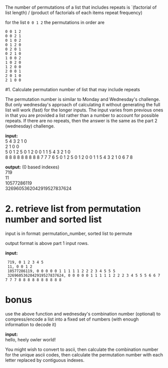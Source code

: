 The number of permutations of a list that includes repeats is `(factorial of list length) / (product of factorials of each items repeat frequency)

for the list `0 0 1 2` the permutations in order are

    0 0 1 2
    0 0 2 1
    0 1 0 2
    0 1 2 0
    0 2 0 1
    0 2 1 0
    1 0 0 2
    1 0 2 0
    1 2 0 0
    2 0 0 1
    2 0 1 0
    2 1 0 0

#1.  Calculate permutation number of list that may include repeats

The permutation number is similar to Monday and Wednesday's challenge.  But only wednesday's approach of calculating it without generating the full list will work (fast) for the longer inputs.  The input varies from previous ones in that you are provided a list rather than a number to account for possible repeats.  If there are no repeats, then the answer is the same as the part 2 (wednesday) challenge.

**input:**  
5 4 3 2 1 0  
2 1 0 0  
5 0 1 2 5 0 1 2 0 0 1 1 5 4 3 2 1 0  
8 8 8 8 8 8 8 8 8 7 7 7 6 5 0 1 2 5 0 1 2 0 0 1 1 5 4 3 2 1 0 6 7 8

**output:** (0 based indexes)  
719  
11  
10577286119  
3269605362042919527837624

# 2. retrieve list from permutation number and sorted list

input is in format: permutation_number, sorted list to permute

output format is above part 1 input rows.

**input:**

     719, 0 1 2 3 4 5  
     11, 0 0 1 2
     10577286119, 0 0 0 0 0 1 1 1 1 1 2 2 2 3 4 5 5 5
     3269605362042919527837624, 0 0 0 0 0 1 1 1 1 1 2 2 2 3 4 5 5 5 6 6 7 7 7 7 8 8 8 8 8 8 8 8 8 8

# bonus

use the above function and wednesday's combination number (optional) to compress/encode a list into a fixed set of numbers (with enough information to decode it)

**input:**  
hello, heely owler world!

You might wish to convert to ascii, then calculate the combination number for the unique ascii codes, then calculate the permutation number with each letter replaced by contiguous indexes.